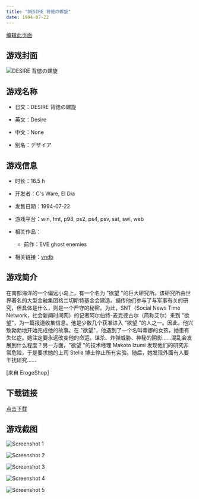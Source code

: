 ```yaml
---
title: "DESIRE 背徳の螺旋"
date: 1994-07-22
---
```

[编辑此页面](https://github.com/ACG-3/ADV3-source/blob/main/source/_posts/games/EVE%20The%20Lost%20One.md)

## 游戏封面

![DESIRE 背徳の螺旋](https%3A//pan.timero.xyz/onedrive/img_lib_001/EVE%20The%20Lost%20One_cover.avif)


## 游戏名称

- 日文：DESIRE 背徳の螺旋
- 英文：Desire
- 中文：None

- 别名：デザイア


## 游戏信息

- 时长：16.5 h
- 开发者：C's Ware, El Dia
- 发售日期：1994-07-22
- 游戏平台：win, fmt, p98, ps2, ps4, psv, sat, swi, web
- 相关作品：
   - 前作：EVE ghost enemies

- 相关链接：[vndb](https://vndb.org/v151)


## 游戏简介

在南部海洋的一个偏远小岛上，有一个名为 "欲望 "的巨大研究所。该研究所由世界著名的大型金融集团格兰切斯特基金会建造。据传他们参与了与军事有关的研究，但具体是什么，则是一个严守的秘密。为此，SNT（Social News Time Network，社会新闻时间网）的记者阿尔伯特-麦克德古尔（简称艾尔）来到 "欲望"，为一篇报道收集信息。他是少数几个获准进入 "欲望 "的人之一。因此，他兴致勃勃地开始完成他的故事。在 "欲望"，他遇到了一个名叫蒂娜的女孩，她患有失忆症。她注定要永远改变他的命运。谋杀、炸弹威胁、神秘的阴影......混乱会发展到什么程度？另一方面，"欲望 "的技术经理 Makoto Izumi 发现他们的研究非常危险，于是要求她的上司 Stella 博士停止所有实验。随后，她发现外面有人要干扰研究......

[来自 ErogeShop］


## 下载链接

[点击下载](https://pan.timero.xyz/onedrive/adv_lib_001/EVE%20The%20Lost%20One)


## 游戏截图


![Screenshot 1](https%3A//pan.timero.xyz/onedrive/img_lib_001/EVE%20The%20Lost%20One_Screenshot_1.avif)

![Screenshot 2](https%3A//pan.timero.xyz/onedrive/img_lib_001/EVE%20The%20Lost%20One_Screenshot_2.avif)

![Screenshot 3](https%3A//pan.timero.xyz/onedrive/img_lib_001/EVE%20The%20Lost%20One_Screenshot_3.avif)

![Screenshot 4](https%3A//pan.timero.xyz/onedrive/img_lib_001/EVE%20The%20Lost%20One_Screenshot_4.avif)

![Screenshot 5](https%3A//pan.timero.xyz/onedrive/img_lib_001/EVE%20The%20Lost%20One_Screenshot_5.avif)

